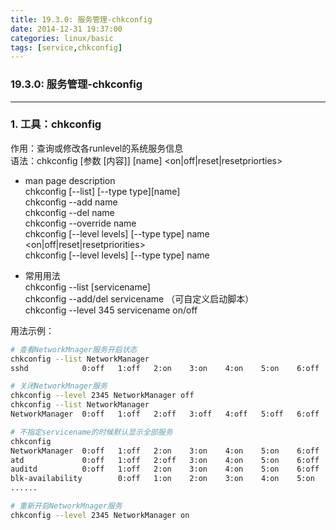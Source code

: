 ```yaml
---
title: 19.3.0: 服务管理-chkconfig
date: 2014-12-31 19:37:00
categories: linux/basic
tags: [service,chkconfig]
---
```

### 19.3.0: 服务管理-chkconfig

---

### 1. 工具：chkconfig  
作用：查询或修改各runlevel的系统服务信息  
语法：chkconfig [参数 [内容]] [name] <on|off|reset|resetpriorties>  
- man page description  
chkconfig [--list] [--type type][name]  
chkconfig --add name  
chkconfig --del name  
chkconfig --override name  
chkconfig [--level levels] [--type type] name <on|off|reset|resetpriorities>  
chkconfig [--level levels] [--type type] name  

- 常用用法  
chkconfig --list [servicename]  
chkconfig --add/del servicename （可自定义启动脚本）  
chkconfig --level 345 servicename on/off  

用法示例：
``` bash
# 查看NetworkMnager服务开启状态
chkconfig --list NetworkManager
sshd            0:off   1:off   2:on    3:on    4:on    5:on    6:off

# 关闭NetworkMnager服务
chkconfig --level 2345 NetworkManager off
chkconfig --list NetworkManager
NetworkManager  0:off   1:off   2:off   3:off   4:off   5:off   6:off

# 不指定servicename的时候默认显示全部服务
chkconfig
NetworkManager  0:off   1:off   2:on    3:on    4:on    5:on    6:off
atd             0:off   1:off   2:off   3:on    4:on    5:on    6:off
auditd          0:off   1:off   2:on    3:on    4:on    5:on    6:off
blk-availability        0:off   1:on    2:on    3:on    4:on    5:on    6:off
......

# 重新开启NetworkMnager服务
chkconfig --level 2345 NetworkManager on
```
